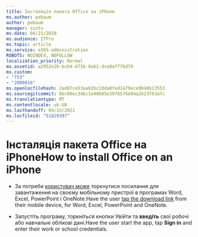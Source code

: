 ```yaml
---
title: Інсталяція пакета Office на iPhone
ms.author: pebaum
author: pebaum
manager: scotv
ms.date: 04/21/2020
ms.audience: ITPro
ms.topic: article
ms.service: o365-administration
ROBOTS: NOINDEX, NOFOLLOW
localization_priority: Normal
ms.assetid: a2952e2b-bcb4-471b-8ab1-dce8aff76d70
ms.custom:
- "753"
- "2000016"
ms.openlocfilehash: 2ad07ce53aab2bc2dda0fed1479ece9b48b13553
ms.sourcegitcommit: 8bc60ec34bc1e40685e3976576e04a2623f63a7c
ms.translationtype: MT
ms.contentlocale: uk-UA
ms.lasthandoff: 04/15/2021
ms.locfileid: "51829397"
---
```

# <a name="how-to-install-office-on-an-iphone"></a><span data-ttu-id="61fca-102">Інсталяція пакета Office на iPhone</span><span class="sxs-lookup"><span data-stu-id="61fca-102">How to install Office on an iPhone</span></span>

- <span data-ttu-id="61fca-103">За потреби [користувач може](https://support.office.com/article/9df6d10c-7281-4671-8666-6ca8e339b628?wt.mc_id=Alchemy_ClientDIA) торкнутися посилання для завантаження на своєму мобільному пристрої в програмах Word, Excel, PowerPoint і OneNote.</span><span class="sxs-lookup"><span data-stu-id="61fca-103">Have the user [tap the download link](https://support.office.com/article/9df6d10c-7281-4671-8666-6ca8e339b628?wt.mc_id=Alchemy_ClientDIA) from their mobile device, for Word, Excel, PowerPoint and OneNote.</span></span>

- <span data-ttu-id="61fca-104">Запустіть програму, торкніться кнопки Увійти та **введіть** свої робочі або навчальні облікові дані.</span><span class="sxs-lookup"><span data-stu-id="61fca-104">Have the user start the app, tap **Sign in** and enter their work or school credentials.</span></span>
